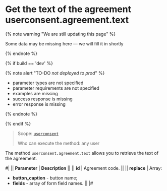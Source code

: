 # Get the text of the agreement userconsent.agreement.text

{% note warning "We are still updating this page" %}

Some data may be missing here — we will fill it in shortly

{% endnote %}

{% if build == 'dev' %}

{% note alert "TO-DO _not deployed to prod_" %}

- parameter types are not specified
- parameter requirements are not specified
- examples are missing
- success response is missing
- error response is missing

{% endnote %}

{% endif %}

> Scope: [`userconsent`](../scopes/permissions.md)
>
> Who can execute the method: any user

The method `userconsent.agreement.text` allows you to retrieve the text of the agreement.

#|
|| **Parameter** | **Description** ||
|| **id** | Agreement code. ||
|| **replace** | Array:
- **button_caption** - button name;
- **fields** - array of form field names. || 
|#
